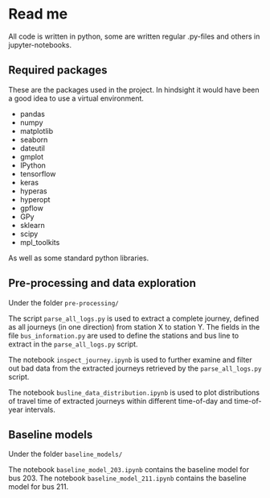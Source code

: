 # Read me

All code is written in python, some are written regular .py-files and others in jupyter-notebooks.

## Required packages

These are the packages used in the project. In hindsight it would have been a good idea to use a virtual environment. 

* pandas
* numpy
* matplotlib
* seaborn
* dateutil
* gmplot
* IPython
* tensorflow
* keras
* hyperas
* hyperopt
* gpflow
* GPy
* sklearn
* scipy
* mpl_toolkits

As well as some standard python libraries.

## Pre-processing and data exploration

Under the folder `pre-processing/`

The script `parse_all_logs.py` is used to extract a complete journey, defined as all journeys (in one direction) from station X to station Y.
The fields in the file `bus_information.py` are used to define the stations and bus line to extract in the `parse_all_logs.py` script.

The notebook `inspect_journey.ipynb` is used to further examine and filter out bad data from the extracted journeys retrieved by the `parse_all_logs.py` script.

The notebook `busline_data_distribution.ipynb` is used to plot distributions of travel time of extracted journeys within different time-of-day and time-of-year intervals.

## Baseline models

Under the folder `baseline_models/`

The notebook `baseline_model_203.ipynb` contains the baseline model for bus 203.
The notebook `baseline_model_211.ipynb` contains the baseline model for bus 211.
